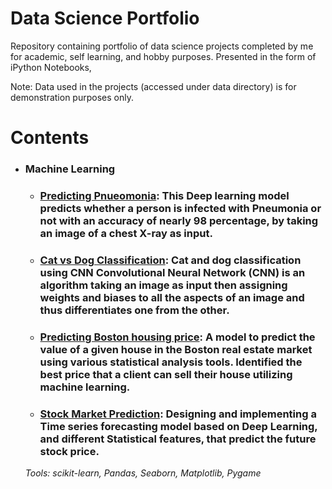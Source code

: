 # Data Science Portfolio

Repository containing portfolio of data science projects completed by me for academic, self learning, 
and hobby purposes. Presented in the form of iPython Notebooks,

Note: Data used in the projects (accessed under data directory) is for demonstration purposes only.

# Contents
* ### Machine Learning 
  * ### <a href="https://github.com/Dinesh9928/Data_science_protfolio/blob/main/Chest_X_Ray.ipynb">Predicting Pnueomonia</a>: This Deep learning model predicts whether a person is infected with Pneumonia or not with an accuracy of nearly 98 percentage, by taking an image of a chest X-ray as input. 
  * ### <a href="https://github.com/Dinesh9928/Data_science_protfolio/blob/main/Cat%20vs%20Dog%20Image%20Classification%20.ipynb">Cat vs Dog Classification</a>: Cat and dog classification using CNN Convolutional Neural Network (CNN) is an algorithm taking an image as input then assigning weights and biases to all the aspects of an image and thus differentiates one from the other.
  * ### <a href="https://github.com/Dinesh9928/Data_science_protfolio/blob/main/Boston_housing.ipynb">Predicting Boston housing price</a>: A model to predict the value of a given house in the Boston real estate market using various statistical analysis tools. Identified the best price that a client can sell their house utilizing machine learning.
  * ### <a href="https://github.com/Dinesh9928/Data_science_protfolio/blob/main/StockMarket_Prediction_API.ipynb">Stock Market Prediction</a>: Designing and implementing a Time series forecasting model based on Deep Learning, and different Statistical features, that predict the future stock price.
  
  <i>Tools: scikit-learn, Pandas, Seaborn, Matplotlib, Pygame</i>




